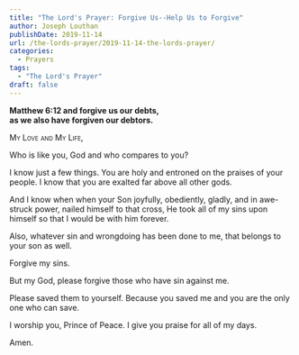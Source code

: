 ```yaml
---
title: "The Lord's Prayer: Forgive Us--Help Us to Forgive"
author: Joseph Louthan
publishDate: 2019-11-14
url: /the-lords-prayer/2019-11-14-the-lords-prayer/
categories:
  - Prayers
tags:
  - "The Lord's Prayer"
draft: false
---
```

**Matthew 6:12 and forgive us our debts,  
as we also have forgiven our debtors.**

<div style="font-variant: small-caps;">
My Love and My Life, 
</div>

Who is like you, God and who compares to you?

I know just a few things. You are holy and entroned on the praises of your people. I know that you are exalted far above all other gods.

And I know when when your Son joyfully, obediently, gladly, and in awe-struck power, nailed himself to that cross, He took all of my sins upon himself so that I would be with him forever. 

Also, whatever sin and wrongdoing has been done to me, that belongs to your son as well.

Forgive my sins. 

But my God, please forgive those who have sin against me.

Please saved them to yourself. Because you saved me and you are the only one who can save.

I worship you, Prince of Peace. I give you praise for all of my days.

Amen.